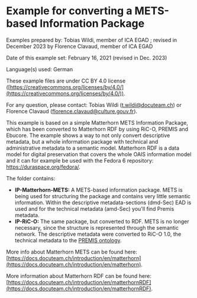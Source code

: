 # Example for converting a METS-based Information Package

Examples prepared by: Tobias Wildi, member of ICA EGAD ; revised in December 2023 by Florence Clavaud, member of ICA EGAD

Date of this example set: February 16, 2021 (revised in Dec. 2023)

Language(s) used: German

These example files are under CC BY 4.0 license ([https://creativecommons.org/licenses/by/4.0/](https://creativecommons.org/licenses/by/4.0/)).

For any question, please contact: Tobias Wildi (t.wildi@docuteam.ch) or Florence Clavaud (florence.clavaud@culture.gouv.fr).

This example is based on a simple Matterhorn METS Information Package, which has been converted to Matterhorn RDF by using RiC-O, PREMIS and Ebucore. The example shows a way to not only convert descriptive metadata, but a whole information package with technical and administrative metadata to a semantic model. Matterhorn RDF is a data model for digital preservation that covers the whole OAIS information model and it can for example be used with the Fedora 6 repository: https://duraspace.org/fedora/.

The folder contains:
- **IP-Matterhorn-METS:** A METS-based information package. METS is being used for structuring the package and contains very little semantic information. Within the descriptive metadata-sections (dmd-Sec) EAD is used and for the technical metadata (amd-Sec) you'll find Premis metadata.
- **IP-RiC-O:** The same package, but converted to RDF. METS is no longer necessary, since the structure is represented through the semantic network. The descriptive metadata were converted to RiC-O 1.0, the technical metadata to the [PREMIS ontology](http://www.loc.gov/standards/premis/ontology/).

More info about Matterhorn METS can be found here: [https://docs.docuteam.ch/introduction/en/matterhorn](https://docs.docuteam.ch/introduction/en/matterhorn).

More information about Matterhorn RDF can be found here: [https://docs.docuteam.ch/introduction/en/matterhornRDF](https://docs.docuteam.ch/introduction/en/matterhornRDF).
